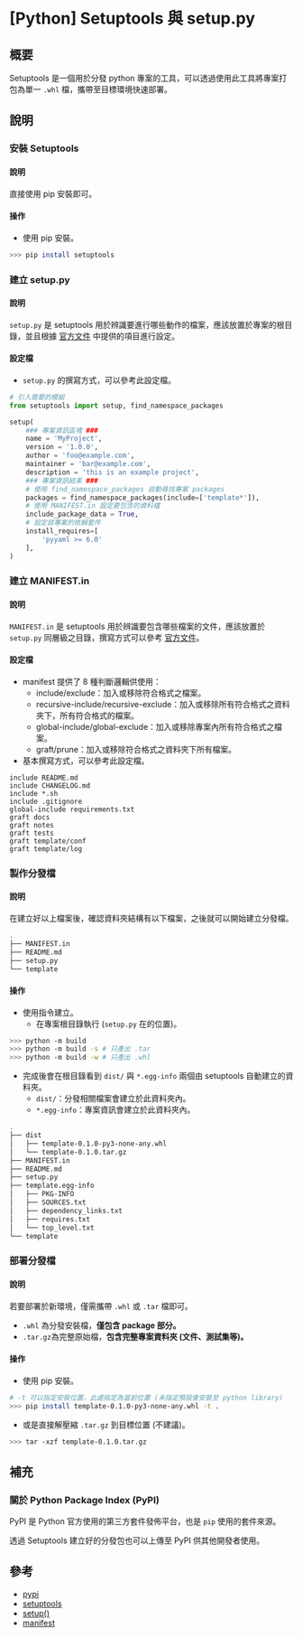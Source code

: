 # [Python] Setuptools 與 setup.py
## 概要
Setuptools 是一個用於分發 python 專案的工具，可以透過使用此工具將專案打包為單一 `.whl` 檔，攜帶至目標環境快速部署。

## 說明
### 安裝 Setuptools
#### 說明
直接使用 pip 安裝即可。

#### 操作
- 使用 pip 安裝。
```sh
>>> pip install setuptools
```

### 建立 setup.py
#### 說明
`setup.py` 是 setuptools 用於辨識要進行哪些動作的檔案，應該放置於專案的根目錄，並且根據 [官方文件][keywords] 中提供的項目進行設定。

#### 設定檔
- `setup.py` 的撰寫方式，可以參考此設定檔。
```py
# 引入需要的模組
from setuptools import setup, find_namespace_packages

setup(
    ### 專案資訊區塊 ###
    name = 'MyProject',
    version = '1.0.0',
    author = 'foo@example.com',
    maintainer = 'bar@example.com',
    description = 'this is an example project',
    ### 專案資訊結束 ###
    # 使用 find_namespace_packages 自動尋找專案 packages
    packages = find_namespace_packages(include=['template*']),
    # 使用 MANIFEST.in 設定要包含的資料檔
    include_package_data = True,
    # 設定該專案的依賴套件
    install_requires=[
        'pyyaml >= 6.0'
    ],
)
```

### 建立 MANIFEST.in
#### 說明
`MANIFEST.in` 是 setuptools 用於辨識要包含哪些檔案的文件，應該放置於 `setup.py` 同層級之目錄，撰寫方式可以參考 [官方文件][manifest]。

#### 設定檔
- manifest 提供了 8 種判斷邏輯供使用：
    - include/exclude：加入或移除符合格式之檔案。
    - recursive-include/recursive-exclude：加入或移除所有符合格式之資料夾下，所有符合格式的檔案。
    - global-include/global-exclude：加入或移除專案內所有符合格式之檔案。
    - graft/prune：加入或移除符合格式之資料夾下所有檔案。
- 基本撰寫方式，可以參考此設定檔。

```text
include README.md
include CHANGELOG.md
include *.sh
include .gitignore
global-include requirements.txt
graft docs
graft notes
graft tests
graft template/conf
graft template/log
```

### 製作分發檔
#### 說明
在建立好以上檔案後，確認資料夾結構有以下檔案，之後就可以開始建立分發檔。

```sh
.
├── MANIFEST.in
├── README.md
├── setup.py
└── template
```

#### 操作
- 使用指令建立。
    - 在專案根目錄執行 (`setup.py` 在的位置)。
```sh
>>> python -m build
>>> python -m build -s # 只產出 .tar
>>> python -m build -w # 只產出 .whl
```

- 完成後會在根目錄看到 `dist/` 與 `*.egg-info` 兩個由 setuptools 自動建立的資料夾。
    - `dist/`：分發相關檔案會建立於此資料夾內。
    - `*.egg-info`：專案資訊會建立於此資料夾內。

```sh
.
├── dist
│   ├── template-0.1.0-py3-none-any.whl
│   └── template-0.1.0.tar.gz
├── MANIFEST.in
├── README.md
├── setup.py
├── template.egg-info
│   ├── PKG-INFO
│   ├── SOURCES.txt
│   ├── dependency_links.txt
│   ├── requires.txt
│   └── top_level.txt
└── template
```

### 部署分發檔
#### 說明
若要部署於新環境，僅需攜帶 `.whl` 或 `.tar` 檔即可。

- `.whl` 為分發安裝檔，**僅包含 package 部分。**
- `.tar.gz`為完整原始檔，**包含完整專案資料夾 (文件、測試集等)。**

#### 操作
- 使用 pip 安裝。
```sh
# -t 可以指定安裝位置，此處指定為當前位置 (未指定預設會安裝至 python library)
>>> pip install template-0.1.0-py3-none-any.whl -t .
```

- 或是直接解壓縮 `.tar.gz` 到目標位置 (不建議)。
```sh
>>> tar -xzf template-0.1.0.tar.gz
```

## 補充
### 關於 Python Package Index (PyPI)
PyPI 是 Python 官方使用的第三方套件發佈平台，也是 `pip` 使用的套件來源。

透過 Setuptools 建立好的分發包也可以上傳至 PyPI 供其他開發者使用。


## 參考
- [pypi]
- [setuptools]
- [setup()][keywords]
- [manifest]

[pypi]: https://pypi.org/
[setuptools]: https://setuptools.pypa.io/en/latest/index.html
[keywords]: https://setuptools.pypa.io/en/latest/references/keywords.html
[manifest]: https://packaging.python.org/en/latest/guides/using-manifest-in/